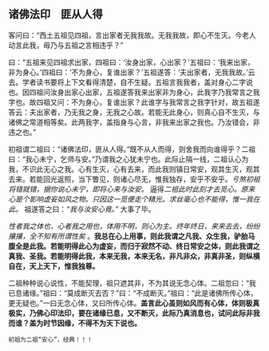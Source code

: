 ## 诸佛法印　匪从人得

客问曰：“西土五祖见四祖，言出家者无我我故。无我我故，即心不生灭。今老人动言此我，毋乃与五祖之言相违乎？”

曰：“五祖来见四祖求出家，四祖曰：‘汝身出家，心出家？’五祖曰：‘我来出家，非为身心。’四祖曰：‘不为身心，复谁出家？’五祖遂答：‘夫出家者，无我我故。’云去。学者读书要将上下文看得清楚，自不生疑。五祖言我我者，盖对身心二字说也。因四祖问汝身出家心出家，五祖遂答我来出家非为身心，此我字乃我常言之我字也。故四祖又问：不为身心，复谁出家？此谁字与我常言之我字针对，故五祖遂答云：夫出家者，乃无我之身，无我之心故。若能无此身心，则真心自不生灭，与诸佛之常道相等矣。此两我字，盖指身与心言，非我来出家之我也。乃汝错会，非违之也。”

初祖谓二祖曰：“诸佛法印，匪从人得。”既不从人而得，则舍我而向谁得乎？二祖曰：“我心未宁，乞师与安。”乃谓我之心犹未宁也。此际止隔一线，二祖认心为我，不识此无心之我。心有生灭，心有去来，而此我则镇日常安，观其生灭，观其去来。若能回光返照，当下瞥见，则诸心尽无，惟我独存，安乎不安乎。*亏煞初祖将错就错，据你说心未宁，即将心来与汝安。* 逼得*二祖此时此刻才去觅心。原来心是个影响虚妄如风之物。只因这一觅便走个精光。求丝毫心也不能得，惟一我在此。* 祖遂答之曰：*“我与汝安心竟。”* 大事了毕。

*性者我之体也，心者我之用也，体用不明，则心为主。终年终日，来来去去，纷纷攘攘，全不知有所谓性矣* 。__我总在心上用事，则此我谓之凡我、众生我，驴胎马腹全是此我。若能明得此心为虚妄，而归于寂然不动、终日常安之体，则此我谓之真我、圣我。若能明得此我，本来无我，本来无名，非凡非众，非真非圣，则纵横自在，天上天下，惟我独尊。__

 二祖种种说心说性，不能契理，祖只遮其非，不为其说无念心体。二祖忽曰：“我已息诸缘。”祖曰：“莫成断灭去否？”曰：“不成断灭。”祖曰：“此是诸佛所传心体，更无疑也。”一曰无念心体，又曰所传心体。__盖言此心虽则如风而有心体，体则极真极实，乃佛心印法印，要在诸缘已息，又不断灭，此际乃真消息也，试问此际非我而谁？盖为时节因缘，不得不为天下说也。__

 ```yang
初祖为二祖“安心”，经典！！！
```
